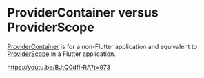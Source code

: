 # ProviderContainer versus ProviderScope
[ProviderContainer](https://pub.dev/documentation/riverpod/latest/riverpod/ProviderContainer-class.html) is for a non-Flutter application and equivalent to [ProviderScope](https://pub.dev/documentation/flutter_riverpod/latest/flutter_riverpod/ProviderScope-class.html) in a Flutter application.

https://youtu.be/BJtQ0dfI-RA?t=973